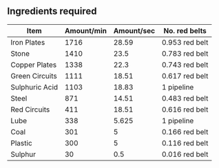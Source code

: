## Ingredients required

| Item           | Amount/min  | Amount/sec  | No. red belts   |
|----------------|-------------|-------------|-----------------|
| Iron Plates    | 1716        | 28.59       |  0.953 red belt  |
| Stone          | 1410        | 23.5        |  0.783 red belt |
| Copper Plates  | 1338        | 22.3        |  0.743 red belt |
| Green Circuits | 1111        | 18.51       |  0.617 red belt |
| Sulphuric Acid | 1103        | 18.83       |  1 pipeline     |
| Steel          | 871         | 14.51       |  0.483 red belt |
| Red Circuits   | 411         | 18.51       |  0.616 red belt |
| Lube           | 338         | 5.625       |  1 pipeline     |
| Coal           | 301         | 5           |  0.166 red belt |
| Plastic        | 300         | 5           |  0.116 red belt |
| Sulphur        | 30          | 0.5         |  0.016 red belt |
